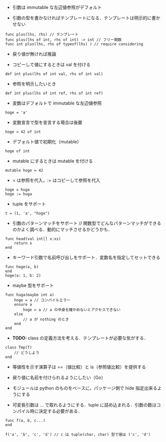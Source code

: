 - 引数は immutable な左辺値参照がデフォルト

- 引数の型を書かなければテンプレートになる．テンプレートは明示的に書かせない

```
func plus(lhs, rhs) // テンプレート
func plus(lhs of int, rhs of int) -> int // フリー関数
func int plus(lhs, rhs of typeof(lhs) ) // require considering
```

- 戻り値が無ければ推論

- コピーして値にするときは val を付ける

```
def int plus(lhs of int val, rhs of int val)
```

- 参照を明示したいとき

```
def int plus(lhs of int ref, rhs of int ref)
```

- 変数はデフォルトで immutable な左辺値参照

```
hoge = 'a'
```

- 変数宣言で型を宣言する場合は後置

```
hoge = 42 of int
```

- デフォルト値で初期化（mutable）

```
hoge of int
```

- mutable にするときは mutable を付ける

```
mutable hoge = 42
```

- = は参照を代入，:= はコピーして参照を代入

```
hoge = huga
hoge := huga
```

- tuple をサポート

```
t = (1, 'a', "hoge")
```

- 引数のパターンマッチをサポート // 関数型でどんなパターンマッチができるのかよく調べる．動的にマッチさせるかどうかも．

```
func head(val int[] x:xs)
    return x
end
```

- キーワード引数で名前呼び出しをサポート．変数名を指定してセットできる

```
func hoge(a, b)
end
hoge(a: 1, b: 2)
```

- maybe 型をサポート

```
func huga(maybe int a)
    hoge = a // コンパイルエラー
    ensure a
        hoge = a // a の中身を確かめないとアクセスできない
    else
        // a が nothing のとき
    end
end
```

- __TODO:__ class の定義方法を考える．テンプレートが必要な気がする．

```
class Tmp(T)
    // どうしよう
end
```

- 等値性を示す演算子は ==（値比較）と is（参照値比較）を提供する

- 戻り値に名前を付けられるようにしたい（Go）

- モジュールは python のものをベースに，パッケージ側で hide 指定出来るようにする

- 可変長引数は ... で取れるようにする．tuple に詰め込まれる．引数の数はコンパイル時に決定する必要がある．

```
func f(a, b, c...)
end

f('a', 'b', 'c', 'd') // c は tuple(char, char) 型で値は ('c', 'd')
```
